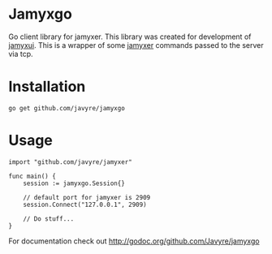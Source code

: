 # Jamyxgo
Go client library for jamyxer.
This library was created for development of [jamyxui](github.com/javyre/jamyxui).
This is a wrapper of some [jamyxer](github.com/javyre/jamyxer) commands passed to the server via tcp.

# Installation
    go get github.com/javyre/jamyxgo

# Usage
```golang
import "github.com/javyre/jamyxer"

func main() {
    session := jamyxgo.Session{}

    // default port for jamyxer is 2909
    session.Connect("127.0.0.1", 2909)

    // Do stuff...
}
```

For documentation check out http://godoc.org/github.com/Javyre/jamyxgo
